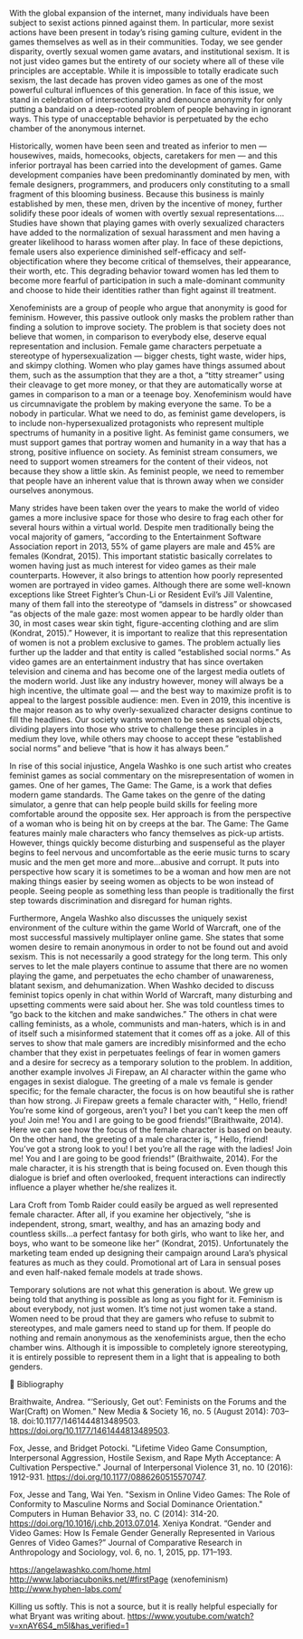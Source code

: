 With the global expansion of the internet, many individuals have been subject to sexist actions pinned against them. In particular, more sexist actions have been present in today’s rising gaming culture, evident in the games themselves as well as in their communities. Today, we see gender disparity, overtly sexual women game avatars, and institutional sexism. It is not just video games but the entirety of our society where all of these vile principles are acceptable. While it is impossible to totally eradicate such sexism, the last decade has proven video games as one of the most powerful cultural influences of this generation. In face of this issue, we stand in celebration of intersectionality and denounce anonymity for only putting a bandaid on a deep-rooted problem of people behaving in ignorant ways. This type of unacceptable behavior is perpetuated by the echo chamber of the anonymous internet. 

Historically, women have been seen and treated as inferior to men — housewives, maids, homecooks, objects, caretakers for men — and this inferior portrayal has been carried into the development of games. Game development companies have been predominantly dominated by men, with female designers, programmers, and producers only constituting to a small fragment of this blooming business. Because this business is mainly established by men, these men, driven by the incentive of money, further solidify these poor ideals of women with overtly sexual representations….  Studies have shown that playing games with overly sexualized characters have added to the normalization of sexual harassment and men having a greater likelihood to harass women after play. In face of these depictions, female users also experience diminished self-efficacy and self-objectification where they become critical of themselves, their appearance, their worth, etc. This degrading behavior toward women has led them to become more fearful of participation in such a male-dominant community and choose to hide their identities rather than fight against ill treatment. 

Xenofeminists are a group of people who argue that anonymity is good for feminism. However, this passive outlook only masks the problem rather than finding a solution to improve society. The problem is that society does not believe that women, in comparison to everybody else, deserve equal representation and inclusion. Female game characters perpetuate a stereotype of hypersexualization — bigger chests, tight waste, wider hips, and skimpy clothing. Women who play games have things assumed about them, such as the assumption that they are a thot, a “titty streamer” using their cleavage to get more money, or that they are automatically worse at games in comparison to a man or a teenage boy. Xenofeminism would have us circumnavigate the problem by making everyone the same. To be a nobody in particular. What we need to do, as feminist game developers, is to include non-hypersexualized protagonists who represent multiple spectrums of humanity in a positive light. As feminist game consumers, we must support games that portray women and humanity in a way that has a strong, positive influence on society. As feminist stream consumers, we need to support women streamers for the content of their videos, not because they show a little skin. As feminist people, we need to remember that people have an inherent value that is thrown away when we consider ourselves anonymous.

Many strides have been taken over the years to make the world of video games a more inclusive space for those who desire to frag each other for several hours within a virtual world. Despite men traditionally being the vocal majority of gamers, “according to the Entertainment Software Association report in 2013, 55% of game players are male and 45% are females (Kondrat, 2015). This important statistic basically correlates to women having just as much interest for video games as their male counterparts. However, it also brings to attention how poorly represented women are portrayed in video games. Although there are some well-known exceptions like Street Fighter’s Chun-Li or Resident Evil’s Jill Valentine, many of them fall into the stereotype of “damsels in distress” or showcased “as objects of the male gaze: most women appear to be hardly older than 30, in most cases wear skin tight, figure-accenting clothing and are slim (Kondrat, 2015).” However, it is important to realize that this representation of women is not a problem exclusive to games. The problem actually lies further up the ladder and that entity is called “established social norms.” As video games are an entertainment industry that has since overtaken television and cinema and has become one of the largest media outlets of the modern world. Just like any industry however, money will always be a high incentive, the ultimate goal — and the best way to maximize profit is to appeal to the largest possible audience: men. Even in 2019, this incentive is the major reason as to why overly-sexualized character designs continue to fill the headlines. Our society wants women to be seen as sexual objects, dividing players into those who strive to challenge these principles in a medium they love, while others may choose to accept these “established social norms” and believe “that is how it has always been.”

In rise of this social injustice, Angela Washko is one such artist who creates feminist games as social commentary on the misrepresentation of women in games. One of her games, The Game: The Game, is a work that defies modern game standards. The Game takes on the genre of the dating simulator, a genre that can help people build skills for feeling more comfortable around the opposite sex. Her approach is from the perspective of a woman who is being hit on by creeps at the bar. The Game: The Game features mainly male characters who fancy themselves as pick-up artists. However, things quickly become disturbing and suspenseful as the player begins to feel nervous and uncomfortable as the eerie music turns to scary music and the men get more and more…abusive and corrupt. It puts into perspective how scary it is sometimes to be a woman and how men are not making things easier by seeing women as objects to be won instead of people. Seeing people as something less than people is traditionally the first step towards discrimination and disregard for human rights. 

Furthermore, Angela Washko also discusses the uniquely sexist environment of the culture within the game World of Warcraft, one of the most successful massively multiplayer online game. She states that some women desire to remain anonymous in order to not be found out and avoid sexism. This is not necessarily a good strategy for the long term. This only serves to let the male players continue to assume that there are no women playing the game, and perpetuates the echo chamber of unawareness, blatant sexism, and dehumanization. When Washko decided to discuss feminist topics openly in chat within World of Warcraft, many disturbing and upsetting comments were said about her. She was told countless times to “go back to the kitchen and make sandwiches.” The others in chat were calling feminists, as a whole, communists and man-haters, which is in and of itself such a misinformed statement that it comes off as a joke. All of this serves to show that male gamers are incredibly misinformed and the echo chamber that they exist in perpetuates feelings of fear in women gamers and a desire for secrecy as a temporary solution to the problem. In addition, another example involves Ji Firepaw, an AI character within the game who engages in sexist dialogue. The greeting of a male vs female is gender specific; for the female character, the focus is on how beautiful she is rather than how strong. Ji Firepaw greets a female character with, “ Hello, friend! You’re some kind of gorgeous, aren’t you? I bet you can’t keep the men off you! Join me! You and I are going to be good friends!”(Braithwaite, 2014). Here we can see how the focus of the female character is based on beauty. On the other hand, the greeting of a male character is, “ Hello, friend! You’ve got a strong look to you! I bet you’re all the rage with the ladies! Join me! You and I are going to be good friends!” (Braithwaite, 2014). For the male character, it is his strength that is being focused on. Even though this dialogue is brief and often overlooked, frequent interactions can indirectly influence a player whether he/she realizes it. 

Lara Croft from Tomb Raider could easily be argued as well represented female character. After all, if you examine her objectively, “she is independent, strong, smart, wealthy, and has an amazing body and countless skills...a perfect fantasy for both girls, who want to like her, and boys, who want to be someone like her” (Kondrat, 2015). Unfortunately the marketing team ended up designing their campaign around Lara’s physical features as much as they could. Promotional art of Lara in sensual poses and even half-naked female models at trade shows.

Temporary solutions are not what this generation is about. We grew up being told that anything is possible as long as you fight for it. Feminism is about everybody, not just women. It’s time not just women take a stand. Women need to be proud that they are gamers who refuse to submit to stereotypes, and male gamers need to stand up for them. If people do nothing and remain anonymous as the xenofeminists argue, then the echo chamber wins. Although it is impossible to completely ignore stereotyping, it is entirely possible to represent them in a light that is appealing to both genders.



Bibliography

Braithwaite, Andrea. “‘Seriously, Get out’: Feminists on the Forums and the War(Craft) on Women.” New Media & Society 16, no. 5 (August 2014): 703–18. doi:10.1177/1461444813489503. https://doi.org/10.1177/1461444813489503.

Fox, Jesse, and Bridget Potocki. "Lifetime Video Game Consumption, Interpersonal Aggression, Hostile Sexism, and Rape Myth Acceptance: A Cultivation Perspective." Journal of Interpersonal Violence 31, no. 10 (2016): 1912-931. https://doi.org/10.1177/0886260515570747. 

Fox, Jesse and Tang, Wai Yen. "Sexism in Online Video Games: The Role of Conformity to Masculine Norms and Social Dominance Orientation." Computers in Human Behavior 33, no. C (2014): 314-20. https://doi.org/10.1016/j.chb.2013.07.014. 
Xeniya Kondrat. “Gender and Video Games: How Is Female Gender Generally Represented in Various Genres of Video Games?” Journal of Comparative Research in Anthropology and Sociology, vol. 6, no. 1, 2015, pp. 171–193. 
 
 
 
 

https://angelawashko.com/home.html
http://www.laboriacuboniks.net/#firstPage (xenofeminism)
http://www.hyphen-labs.com/

Killing us softly. This is not a source, but it is really helpful especially for what Bryant was writing about.
https://www.youtube.com/watch?v=xnAY6S4_m5I&has_verified=1
